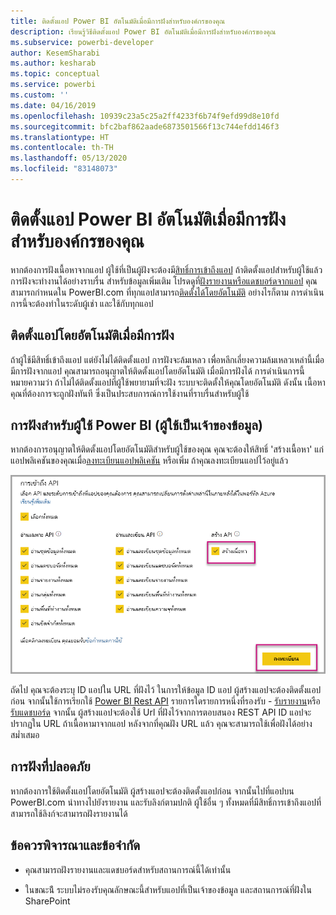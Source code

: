 ```yaml
---
title: ติดตั้งแอป Power BI อัตโนมัติเมื่อมีการฝังสำหรับองค์กรของคุณ
description: เรียนรู้วิธีติดตั้งแอป Power BI อัตโนมัติเมื่อมีการฝังสำหรับองค์กรของคุณ
ms.subservice: powerbi-developer
author: KesemSharabi
ms.author: kesharab
ms.topic: conceptual
ms.service: powerbi
ms.custom: ''
ms.date: 04/16/2019
ms.openlocfilehash: 10939c23a5c25a2ff4233f6b74f9efd99d8e10fd
ms.sourcegitcommit: bfc2baf862aade6873501566f13c744efdd146f3
ms.translationtype: HT
ms.contentlocale: th-TH
ms.lasthandoff: 05/13/2020
ms.locfileid: "83148073"
---
```

# <a name="auto-install-power-bi-apps-when-embedding-for-your-organization"></a>ติดตั้งแอป Power BI อัตโนมัติเมื่อมีการฝังสำหรับองค์กรของคุณ

หากต้องการฝังเนื้อหาจากแอป ผู้ใช้ที่เป็นผู้ฝังจะต้องมี[สิทธิ์การเข้าถึงแอป](../../collaborate-share/service-create-distribute-apps.md) ถ้าติดตั้งแอปสำหรับผู้ใช้แล้ว การฝังจะทำงานได้อย่างราบรื่น สำหรับข้อมูลเพิ่มเติม โปรดดูที่[ฝังรายงานหรือแดชบอร์ดจากแอป](embed-from-apps.md) คุณสามารถกำหนดใน PowerBI.com ที่ทุกแอปสามารถ[ติดตั้งได้โดยอัตโนมัติ](https://powerbi.microsoft.com/blog/automatically-install-apps/) อย่างไรก็ตาม การดำเนินการนี้จะต้องทำในระดับผู้เช่า และใช้กับทุกแอป

## <a name="auto-install-app-on-embedding"></a>ติดตั้งแอปโดยอัตโนมัติเมื่อมีการฝัง

ถ้าผู้ใช้มีสิทธิ์เข้าถึงแอป แต่ยังไม่ได้ติดตั้งแอป การฝังจะล้มเหลว เพื่อหลีกเลี่ยงความล้มเหลวเหล่านี้เมื่อมีการฝังจากแอป คุณสามารถอนุญาตให้ติดตั้งแอปโดยอัตโนมัติ เมื่อมีการฝังได้ การดำเนินการนี้หมายความว่า ถ้าไม่ได้ติดตั้งแอปที่ผู้ใช้พยายามที่จะฝัง ระบบจะติดตั้งให้คุณโดยอัตโนมัติ ดังนั้น เนื้อหาคุณที่ต้องการจะถูกฝังทันที ซึ่งเป็นประสบการณ์การใช้งานที่ราบรื่นสำหรับผู้ใช้

## <a name="embed-for-power-bi-users-user-owns-data"></a>การฝังสำหรับผู้ใช้ Power BI (ผู้ใช้เป็นเจ้าของข้อมูล)

หากต้องการอนุญาตให้ติดตั้งแอปโดยอัตโนมัติสำหรับผู้ใช้ของคุณ คุณจะต้องให้สิทธิ์ 'สร้างเนื้อหา' แก่แอปพลิเคชันของคุณเมื่อ[ลงทะเบียนแอปพลิเคชัน](register-app.md#register-with-the-power-bi-application-registration-tool) หรือเพิ่ม ถ้าคุณลงทะเบียนแอปไว้อยู่แล้ว

![ลงทะเบียนแอปสร้างเนื้อหา](media/embed-auto-install-app/register-app-create-content.png)

ถัดไป คุณจะต้องระบุ ID แอปใน URL ที่ฝังไว้ ในการให้ข้อมูล ID แอป ผู้สร้างแอปจะต้องติดตั้งแอปก่อน จากนั้นใช้การเรียกใช้ [Power BI Rest API](https://docs.microsoft.com/rest/api/power-bi/) รายการใดรายการหนึ่งที่รองรับ - [รับรายงาน](https://docs.microsoft.com/rest/api/power-bi/reports/getreports)หรือ[รับแดชบอร์ด](https://docs.microsoft.com/rest/api/power-bi/dashboards/getdashboards) จากนั้น ผู้สร้างแอปจะต้องใช้ Url ที่ฝังไว้จากการตอบสนอง REST API ID แอปจะปรากฏใน URL ถ้าเนื้อหามาจากแอป  หลังจากที่คุณฝัง URL แล้ว คุณจะสามารถใช้เพื่อฝังได้อย่างสม่ำเสมอ

## <a name="secure-embed"></a>การฝังที่ปลอดภัย

หากต้องการใช้ติดตั้งแอปโดยอัตโนมัติ ผู้สร้างแอปจะต้องติดตั้งแอปก่อน จากนั้นไปที่แอปบน PowerBI.com นำทางไปยังรายงาน และรับลิงก์ตามปกติ ผู้ใช้อื่น ๆ ทั้งหมดที่มีสิทธิ์การเข้าถึงแอปที่สามารถใช้ลิงก์จะสามารถฝังรายงานได้

## <a name="considerations-and-limitations"></a>ข้อควรพิจารณาและข้อจำกัด

* คุณสามารถฝังรายงานและแดชบอร์ดสำหรับสถานการณ์นี้ได้เท่านั้น

* ในขณะน้ี ระบบไม่รองรับคุณลักษณะนี้สำหรับแอปที่เป็นเจ้าของข้อมูล และสถานการณ์ที่ฝังใน SharePoint